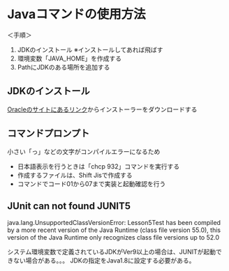 # Javaコマンドの使用方法
＜手順＞
1. JDKのインストール ※インストールしてあれば飛ばす
2. 環境変数「JAVA_HOME」を作成する
3. PathにJDKのある場所を追加する

## JDKのインストール
[Oracleのサイトにあるリンク](https://www.oracle.com/java/technologies/javase-downloads.html)からインストーラーをダウンロードする

## コマンドプロンプト

小さい「っ」などの文字がコンパイルエラーになるため
* 日本語表示を行うときは「chcp 932」コマンドを実行する
* 作成するファイルは、Shift Jisで作成する
* コマンドでコード01から07まで実装と起動確認を行う

## JUnit can not found JUNIT5

java.lang.UnsupportedClassVersionError: Lesson5Test has been compiled by a more recent version of the Java Runtime (class file version 55.0), this version of the Java Runtime only recognizes class file versions up to 52.0

システム環境変数で定義されているJDKがVer9以上の場合は、JUNITが起動できない場合がある。。。
JDKの指定をJava1.8に設定する必要がある。
